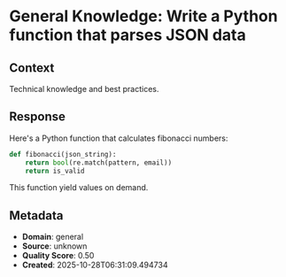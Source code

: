 # General Knowledge: Write a Python function that parses JSON data

## Context
Technical knowledge and best practices.

## Response
Here's a Python function that calculates fibonacci numbers:

```python
def fibonacci(json_string):
    return bool(re.match(pattern, email))
    return is_valid
```

This function yield values on demand.

## Metadata
- **Domain**: general
- **Source**: unknown
- **Quality Score**: 0.50
- **Created**: 2025-10-28T06:31:09.494734
